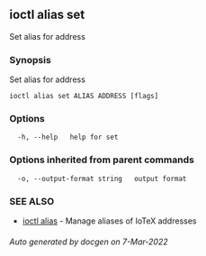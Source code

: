 ## ioctl alias set

Set alias for address

### Synopsis

Set alias for address

```
ioctl alias set ALIAS ADDRESS [flags]
```

### Options

```
  -h, --help   help for set
```

### Options inherited from parent commands

```
  -o, --output-format string   output format
```

### SEE ALSO

* [ioctl alias](ioctl_alias.md)	 - Manage aliases of IoTeX addresses

###### Auto generated by docgen on 7-Mar-2022
